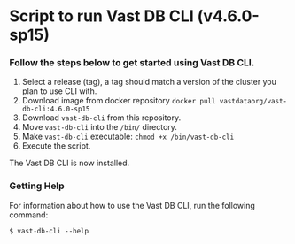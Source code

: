 # Script to run Vast DB CLI (v4.6.0-sp15)

### Follow the steps below to get started using Vast DB CLI.

1. Select a release (tag), a tag should match a version of the cluster you plan to use CLI with.
2. Download image from docker repository `docker pull vastdataorg/vast-db-cli:4.6.0-sp15`
3. Download `vast-db-cli` from this repository.
4. Move `vast-db-cli` into the `/bin/` directory.
5. Make `vast-db-cli` executable: `chmod +x /bin/vast-db-cli`
6. Execute the script.

The Vast DB CLI is now installed.

### Getting Help
For information about how to use the Vast DB CLI, run the following command:

```shell
$ vast-db-cli --help
```
